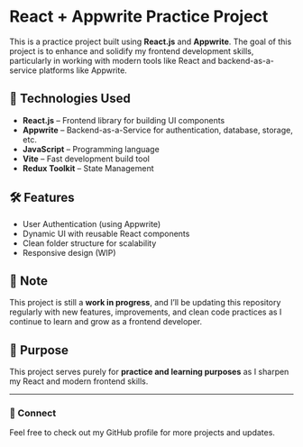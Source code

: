 # React + Appwrite Practice Project

This is a practice project built using **React.js** and **Appwrite**. The goal of this project is to enhance and solidify my frontend development skills, particularly in working with modern tools like React and backend-as-a-service platforms like Appwrite.

## 🚀 Technologies Used

- **React.js** – Frontend library for building UI components
- **Appwrite** – Backend-as-a-Service for authentication, database, storage, etc.
- **JavaScript** – Programming language
- **Vite** – Fast development build tool
- **Redux Toolkit** – State Management

## 🛠️ Features

- User Authentication (using Appwrite)
- Dynamic UI with reusable React components
- Clean folder structure for scalability
- Responsive design (WIP)

## 📌 Note

This project is still a **work in progress**, and I’ll be updating this repository regularly with new features, improvements, and clean code practices as I continue to learn and grow as a frontend developer.

## 📅 Purpose

This project serves purely for **practice and learning purposes** as I sharpen my React and modern frontend skills.

---

### 🔗 Connect

Feel free to check out my GitHub profile for more projects and updates.

